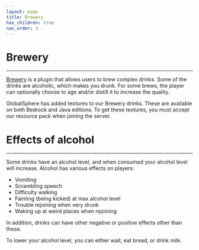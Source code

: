 ```yaml
---
layout: page
title: Brewery
has_children: true
nav_order: 3
---
```


# **Brewery**
---
[Brewery](https://dev.bukkit.org/projects/brewery) is a plugin that allows users to brew complex drinks. Some of the drinks are alcoholic, which makes you drunk. For some brews, the player can optionally choose to age and/or distill it to increase the quality.  

GlobalSphere has added textures to our Brewery drinks. These are available on both Bedrock and Java editions. To get these textures, you must accept our resource pack when joining the server.  

# **Effects of alcohol**
---
Some drinks have an alcohol level, and when consumed your alcohol level will increase. Alcohol has various effects on players:
- Vomiting
- Scrambling speech
- Difficulty walking
- Fainting (being kicked) at max alcohol level
- Trouble rejoining when very drunk
- Waking up at weird places when rejoining

In addition, drinks can have other negative or positive effects other than these.  

To lower your alcohol level, you can either wait, eat bread, or drink milk.  
